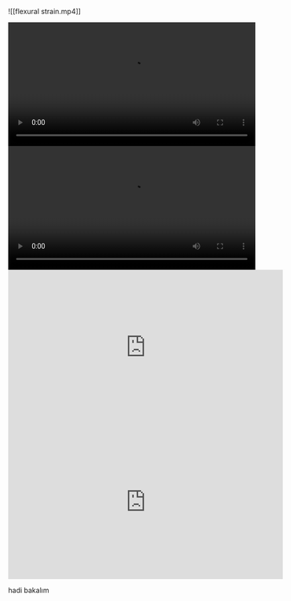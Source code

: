 ![[flexural strain.mp4]]

<video controls width="100%">
  <source src="flexural_strain.mp4" type="video/mp4">
  Your browser does not support the video tag.
</video>


<video controls width="100%">
  <source src="flexural strain.mp4" type="video/mp4">
  Your browser does not support the video tag.
</video>

<iframe width="560" height="315" src="https://www.youtube.com/embed/dQw4w9WgXcQ?si=bgR9ZKPDgmhjKxaL&amp;controls=0" title="YouTube video player" frameborder="0" allow="accelerometer; autoplay; clipboard-write; encrypted-media; gyroscope; picture-in-picture; web-share" referrerpolicy="strict-origin-when-cross-origin" allowfullscreen></iframe>


<iframe width="560" height="315"
  src="https://www.youtube.com/embed/dQw4w9WgXcQ"
  title="YouTube video player"
  frameborder="0"
  allowfullscreen>
</iframe>

hadi bakalım